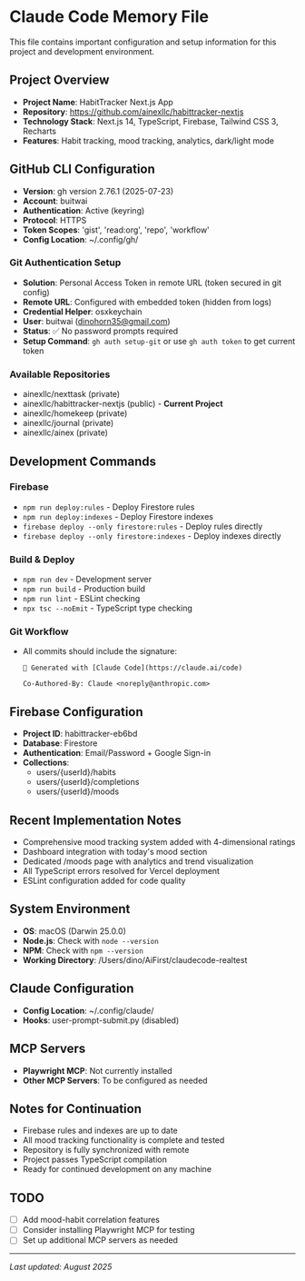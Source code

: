 # Claude Code Memory File

This file contains important configuration and setup information for this project and development environment.

## Project Overview
- **Project Name**: HabitTracker Next.js App
- **Repository**: https://github.com/ainexllc/habittracker-nextjs
- **Technology Stack**: Next.js 14, TypeScript, Firebase, Tailwind CSS 3, Recharts
- **Features**: Habit tracking, mood tracking, analytics, dark/light mode

## GitHub CLI Configuration
- **Version**: gh version 2.76.1 (2025-07-23)
- **Account**: buitwai
- **Authentication**: Active (keyring)
- **Protocol**: HTTPS
- **Token Scopes**: 'gist', 'read:org', 'repo', 'workflow'
- **Config Location**: ~/.config/gh/

### Git Authentication Setup
- **Solution**: Personal Access Token in remote URL (token secured in git config)
- **Remote URL**: Configured with embedded token (hidden from logs)
- **Credential Helper**: osxkeychain
- **User**: buitwai (dinohorn35@gmail.com)
- **Status**: ✅ No password prompts required
- **Setup Command**: `gh auth setup-git` or use `gh auth token` to get current token

### Available Repositories
- ainexllc/nexttask (private)
- ainexllc/habittracker-nextjs (public) - **Current Project**
- ainexllc/homekeep (private)
- ainexllc/journal (private)
- ainexllc/ainex (private)

## Development Commands
### Firebase
- `npm run deploy:rules` - Deploy Firestore rules
- `npm run deploy:indexes` - Deploy Firestore indexes
- `firebase deploy --only firestore:rules` - Deploy rules directly
- `firebase deploy --only firestore:indexes` - Deploy indexes directly

### Build & Deploy
- `npm run dev` - Development server
- `npm run build` - Production build
- `npm run lint` - ESLint checking
- `npx tsc --noEmit` - TypeScript type checking

### Git Workflow
- All commits should include the signature:
  ```
  🤖 Generated with [Claude Code](https://claude.ai/code)
  
  Co-Authored-By: Claude <noreply@anthropic.com>
  ```

## Firebase Configuration
- **Project ID**: habittracker-eb6bd
- **Database**: Firestore
- **Authentication**: Email/Password + Google Sign-in
- **Collections**:
  - users/{userId}/habits
  - users/{userId}/completions
  - users/{userId}/moods

## Recent Implementation Notes
- Comprehensive mood tracking system added with 4-dimensional ratings
- Dashboard integration with today's mood section
- Dedicated /moods page with analytics and trend visualization
- All TypeScript errors resolved for Vercel deployment
- ESLint configuration added for code quality

## System Environment
- **OS**: macOS (Darwin 25.0.0)
- **Node.js**: Check with `node --version`
- **NPM**: Check with `npm --version`
- **Working Directory**: /Users/dino/AiFirst/claudecode-realtest

## Claude Configuration
- **Config Location**: ~/.config/claude/
- **Hooks**: user-prompt-submit.py (disabled)

## MCP Servers
- **Playwright MCP**: Not currently installed
- **Other MCP Servers**: To be configured as needed

## Notes for Continuation
- Firebase rules and indexes are up to date
- All mood tracking functionality is complete and tested
- Repository is fully synchronized with remote
- Project passes TypeScript compilation
- Ready for continued development on any machine

## TODO
- [ ] Add mood-habit correlation features
- [ ] Consider installing Playwright MCP for testing
- [ ] Set up additional MCP servers as needed

---
*Last updated: August 2025*